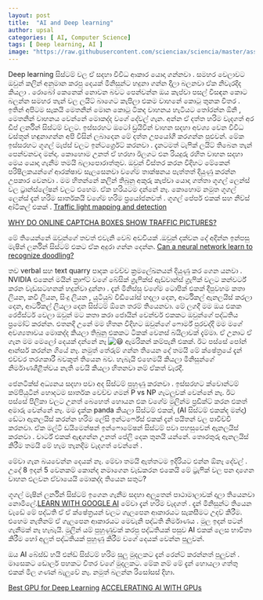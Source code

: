 ```yaml
---
layout: post
title:  "AI and Deep learning"
author: upsal
categories: [ AI, Computer Science]
tags: [ Deep learning, AI ]
image: "https://raw.githubusercontent.com/scienciax/sciencia/master/assets/images/posts/upsal/ai.jpg"
---
```


Deep learning සිස්ටම් වල ඒ සදහා විවිධ ආකාර යොදා ගන්නවා . සමහර වෙලාවට ඔවුන් කලින් අනුමාන කරපු දෙයක් මිනිසුන්ට හදුනා ගන්න දීලා බලනවා ඒක නිවැරදිද කියලා . රොබෝ කෙනෙක් නොවන බවට පෙන්වන්න ඔය කැප්චා පසල් විසඳන කොට බලන්න සමහර තැන් වල ලයිට් බාගෙට කැපිලා එකම වාහනේ කොටු තුනක විතර . ඉතින් අපිටම සැකයි මෙතනින් මොන කොටු ටිකද වාහනය හැටියට තෝරන්න ඕනි ,  මෙතනින් වාහනය වෙන්නේ මොකද්ද වගේ දේවල් ගැන. අන්න ඒ දත්ත හරිම වැදගත් අර ඩීප් ලර්නින් සිස්ටම් වලට. ඉස්සරහට ඔටෝ ඩ්‍රයිවින් වාහන සදහා අවශ්‍ය වෙන විවිධ වස්තූන් හඳුනාගන්න අපි විසින් ලබාදෙන මේ දත්ත උපයෝගී කරගන්න පුළුවන්. මේක ඉස්සරහට ගූගල් මැප්ස් වලට ඉන්ටර්ග්‍රෙට් කරනවා . දැනටමත් ටැෆික් ලයිට් තිබෙන තැන් පෙන්වනවද මන්දා. කොහොම උනත් ඒ හරහා ඊලගට එන රියදුරු රහිත වාහන සදහා මෙය යොදා ගැනීම තමයි බලාපොරාත්තුව. ඔවුන් විස්තර කරන විදිහට මේකෙන් පරිෂිලකයන්ගේ ආරක්ෂාව සැලසෙනවා වගේම තාක්ෂනය පැත්තත් දියුණු කරන්න උපකාර වෙනවා . මම හිතන්නේ කලින් තිබුනු අකුරු කැප්චා යොදා ගත්තා ගූගල් ලෙන්ස් වල ට්‍රාන්ස්ලේෂන් වලට එහෙම. ඒක හරියටම දන්නේ නෑ. කොහොම නමුත ගූගල් ලෙන්ස් දැන් හරිම සාර්තකයි වගේම හරිම ප්‍රයෝජනවත් .
ගූගල් පේපර් එකක් සහ නිව්ස් ආ්ටිකල් එකක් .
[Traffic light mapping and detection](https://static.googleusercontent.com/media/research.google.com/en//pubs/archive/37259.pdf?fbclid=IwAR0rD8WUAuEkUGHXD7zcjHizJIJqqiogAABSDNOVacowTEHETMOt1sbEpRc)

[WHY DO ONLINE CAPTCHA BOXES SHOW TRAFFIC PICTURES?](https://www.grovestreettt.com/blog/why-do-online-captcha-boxes-show-traffic-pictures)


‍මේ තියෙන්නේ ඔවුන්ගේ තවත් එවැනි වෙබ් අඩවියක් .ඔවුන් දක්වන දේ අදින්න ඉන්පසු මැෂින් ලර්නින් සිස්ටම් එකට ඒක අදුරා ගන්න දෙන්න.
[Can a neural network learn to recognize doodling?](https://quickdraw.withgoogle.com/?fbclid=IwAR0X9_hXjcsTlh7%E2%80%93GO7KnCEioSw0tSqZyJw45k72MuqZJj0Chg6cuBHqf0)

තව verbal සහ text quarry පාදක වෙච්ච ක්‍රමලේඛනයන් දියුණු කර ගෙන යනවා . NVIDIA එකෙන් මයින් ක්‍රාෆ්ට් වගේ බේසික් ග්‍රැෆික්ස් ඇඩ්වාන්ස් ග්‍රැෆික් වලට කන්වර්ට් කරන වැඩසටහනක් හදුන්වා දුන්නා . දැන් මිනිස්සු වගේම ටොපික් එකක් දීපුවහම කතා ලියන, කවි ලියන, සිංදු ලියන , යූටියුබ් විඩියෝස් හදලා දෙන, ආර්ටිකල් ඇනලයිස් කරලා දෙන, ආර්ටිකල් ලියලා දෙන සිස්ටම් ඕනෙ තරම් තියෙනවා. මේ ලගදී මම ඔය එකක රෙජිස්ටර් වෙලා ඔවුන් මට කතා කරා ජොයින් වෙන්චර් එකකට ඔවුන්ගේ පද්ධතිය ප්‍රමෝට් කරන්න. එතනදි උනේ මම හිතන විදිහට ඔවුන්ගේ ෆොර්ම් පුරවද්දි මම මගේ අවශ්‍යතාවය මොකද්ද කියලා තිබුනු එකකට ටිකක් වෙනස් බයිලාවක් දැම්මා. ඒ උනාට ඒ ගැන මම මෙලෝ දෙයක් දන්නේ නෑ ![😃](https://static.xx.fbcdn.net/images/emoji.php/v9/taa/1.5/16/1f603.png) ඇමරිකන් කම්පැනි එකක්. ඊට පස්සේ පෝන් ආන්සර් කරන්න ගියේ නෑ. නමුත් තේරුම් ගන්න තියෙන දේ තමයි මේ ක්ෂේත්‍රයේ දැන් එච්චර තරගකාරී බවකුත් තියෙන බව. හැබැයි එහෙමයි කියලා මිනිසුන්ගේ නිර්මාණශීළීත්වය නැති වෙයි කියලා හිතනවා නම් ඒකත් වැරදී.

ජෙනටික්ස් අධ්‍යනය සදහා පවා අද සිස්ටම් පුහුණු කරනවා . ඉස්සරහට ක්වොන්ටම් කම්පියුටින් හොදටම සාර්තක වෙච්ච ගමන් P vs NP ගැටලුවක් වෙන්නේ නෑ. ඊට පස්සේ පිලිකා වලට උනත් බෙහෙත් හොයන එක වගේම මුලින්ම ප්‍රඩික්ට් කරන එකත් අමාරු වෙන්නේ නෑ. මම දැක්ක panda කියලා සිස්ටම් එකක්, (AI සිස්ටම් එකක්ද මන්දා) ඩේටා ඇනලයිස් කරන්න හරිම ලේසි ඉන්ටර්ෆේස් එකක් දැන් පයිතන් වල පාවිච්චි කරනවා. ඒක මල්ටි ඩයිමෙන්ෂන් ඉන්ෆොමේෂන් සිස්ටම් පවා පහසුවෙන් ඇනලයිස් කරනවා . චාර්ට් එකක් ඇඳගන්න උනත් පේලි දෙක තුනයි යන්නේ. තොරතුරු ඇනලයිස් කිරීම තමයි මේ හැම තැනදිම වැදගත් වෙන්නේ .

‍මේවා ගැන බයවෙන්න දෙයක් නෑ. මේවා තමයි ඇත්තටම ඉදිරියට එන්න ඕනෑ දේවල් . උදේ 8 ඉදන් 5 වෙනකම් කොන්ද නමාගෙන වැඩකරන එකෙයි මේ ට්‍රැෆික් වල පන දාගෙන වාහන එලවන ඒවායෙයි මොකද්ද තියෙන සතුට?

ගූගල් මැෂින් ලර්නින් සිස්ටම් ඉගෙන ගැනීම සදහා අලුතෙන් පාථාමාලාවක් දාලා තියෙනවා නොමිලේ.[LEARN WITH GOOGLE AI](https://ai.google/education/) මේවා දැන් හරිම වැදගත් . දැන් මිනිසුන්ට තියෙන වැඩේ මේ පද්ධති ඒ ඒ ක්ෂේත්‍රයන් වලට ගැලපෙන ආකාරයට සැකසීමට උදව් කිරීම. එහෙම නැතිනම් ඒ ගැලපෙන ආකාරයට මෙවැනි පද්ධති නිර්මාණය . මුල ඉදන් පටන් ගැනීමක් නෑ හැබැයි. ‍මුලින් යම් පුහුණුවක් කරපු පද්ධතියක් පසුව AI එකක් ලෙස භාවිතා කිරීම හෝ අලුත් පද්ධතියක් පුහුණු කිරීම වගේ දෙයක් වෙන්න පුලුවන්.

ඔය AI බේස්ඩ් හයි එන්ඩ් සිස්ටම් හරිම සුලු මුදලකට දැන් රෙන්ට් කරන්නත් පුලුවන් . මාසෙකට ඩොලර් පහකට විතර වගේ මුදලකට. මේක නම් මේ දැන් හොයලා ගත්තු එකක් මිල ගණන් බැලුවේ නෑ. නමුත් බලන්න රිසෝසස් දිහා.

[Best GPU for Deep Learning](https://www.run.ai/guides/gpu-deep-learning/best-gpu-for-deep-learning/)
[ACCELERATING AI WITH GPUs](https://www.nvidia.com/en-us/deep-learning-ai/products/solutions/)